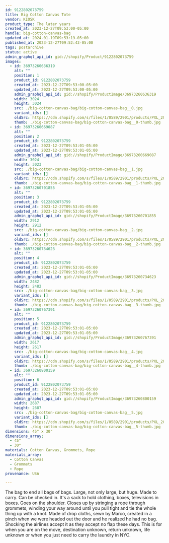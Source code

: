 ```yaml
---
id: 9122802073759
title: Big Cotton Canvas Tote
vendor: KIOSK
product_type: The later years
created_at: 2023-12-27T09:53:00-05:00
handle: big-cotton-canvas-bag
updated_at: 2024-01-19T09:53:19-05:00
published_at: 2023-12-27T09:52:43-05:00
tags: postarchive
status: active
admin_graphql_api_id: gid://shopify/Product/9122802073759
images:
  - id: 36973260636319
    alt: ""
    position: 1
    product_id: 9122802073759
    created_at: 2023-12-27T09:53:00-05:00
    updated_at: 2023-12-27T09:53:00-05:00
    admin_graphql_api_id: gid://shopify/ProductImage/36973260636319
    width: 3024
    height: 3024
    src: ./big-cotton-canvas-bag/big-cotton-canvas-bag__0.jpg
    variant_ids: []
    oldSrc: https://cdn.shopify.com/s/files/1/0589/2901/products/PXL_20230204_195307250.MP.jpg?v=1703688780
    thumb: ./big-cotton-canvas-bag/big-cotton-canvas-bag__0-thumb.jpg
  - id: 36973260669087
    alt: ""
    position: 2
    product_id: 9122802073759
    created_at: 2023-12-27T09:53:01-05:00
    updated_at: 2023-12-27T09:53:01-05:00
    admin_graphql_api_id: gid://shopify/ProductImage/36973260669087
    width: 3024
    height: 3023
    src: ./big-cotton-canvas-bag/big-cotton-canvas-bag__1.jpg
    variant_ids: []
    oldSrc: https://cdn.shopify.com/s/files/1/0589/2901/products/PXL_20230206_171534476.MP_1.jpg?v=1703688780
    thumb: ./big-cotton-canvas-bag/big-cotton-canvas-bag__1-thumb.jpg
  - id: 36973260701855
    alt: ""
    position: 3
    product_id: 9122802073759
    created_at: 2023-12-27T09:53:01-05:00
    updated_at: 2023-12-27T09:53:01-05:00
    admin_graphql_api_id: gid://shopify/ProductImage/36973260701855
    width: 2912
    height: 2912
    src: ./big-cotton-canvas-bag/big-cotton-canvas-bag__2.jpg
    variant_ids: []
    oldSrc: https://cdn.shopify.com/s/files/1/0589/2901/products/PXL_20230523_195339748.jpg?v=1703688780
    thumb: ./big-cotton-canvas-bag/big-cotton-canvas-bag__2-thumb.jpg
  - id: 36973260734623
    alt: ""
    position: 4
    product_id: 9122802073759
    created_at: 2023-12-27T09:53:01-05:00
    updated_at: 2023-12-27T09:53:01-05:00
    admin_graphql_api_id: gid://shopify/ProductImage/36973260734623
    width: 2482
    height: 2482
    src: ./big-cotton-canvas-bag/big-cotton-canvas-bag__3.jpg
    variant_ids: []
    oldSrc: https://cdn.shopify.com/s/files/1/0589/2901/products/PXL_20230206_171606873.MP.jpg?v=1703688780
    thumb: ./big-cotton-canvas-bag/big-cotton-canvas-bag__3-thumb.jpg
  - id: 36973260767391
    alt: ""
    position: 5
    product_id: 9122802073759
    created_at: 2023-12-27T09:53:01-05:00
    updated_at: 2023-12-27T09:53:01-05:00
    admin_graphql_api_id: gid://shopify/ProductImage/36973260767391
    width: 2617
    height: 2617
    src: ./big-cotton-canvas-bag/big-cotton-canvas-bag__4.jpg
    variant_ids: []
    oldSrc: https://cdn.shopify.com/s/files/1/0589/2901/products/PXL_20230523_195255517.jpg?v=1703688780
    thumb: ./big-cotton-canvas-bag/big-cotton-canvas-bag__4-thumb.jpg
  - id: 36973260800159
    alt: ""
    position: 6
    product_id: 9122802073759
    created_at: 2023-12-27T09:53:01-05:00
    updated_at: 2023-12-27T09:53:01-05:00
    admin_graphql_api_id: gid://shopify/ProductImage/36973260800159
    width: 2687
    height: 2687
    src: ./big-cotton-canvas-bag/big-cotton-canvas-bag__5.jpg
    variant_ids: []
    oldSrc: https://cdn.shopify.com/s/files/1/0589/2901/products/PXL_20230205_075612266.jpg?v=1703688780
    thumb: ./big-cotton-canvas-bag/big-cotton-canvas-bag__5-thumb.jpg
dimensions: 45" x 30"
dimensions_array:
  - 45"
  - 30"
materials: Cotton Canvas, Grommets, Rope
materials_array:
  - Cotton Canvas
  - Grommets
  - Rope
provenance: USA

---
```


The bag to end all bags of bags. Large, not only large, but huge. Made to carry. Can be checked in. It's a sack to hold clothing, boxes, televisions in boxes. Goes on the shoulder. Closes up by stringing a rope through grommets, winding your way around until you pull tight and tie the whole thing up with a knot. Made of drop cloths, sewn by Marco, created in a pinch when we were headed out the door and he realized he had no bag. Shocking the airlines accept it as they accept no flap these days. This is for when you are on the move, destination unknown, return unknown, life unknown or when you just need to carry the laundry in NYC.